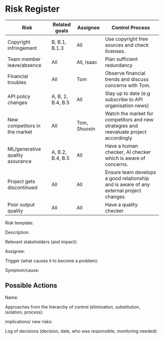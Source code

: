 # Risk Register
| Risk | Related goals | Assignee | Control Process|
| --- | --- | --- | --- |
| Copyright infringement  | B, B.1, B.1.3   | All  |Use copyright free sources and check licenses.|
| Team member leave/absence   | All  | All, Isaac   |Plan sufficient redundancy|
| Financial troubles | All | Tom | Observe financial trends and discuss concerns with Tom.|
| API policy changes |A, B, 2, B.4, B.5| All | Stay up to date (e.g subscribe to API organisation news)|
|New competitors in the market| All | Tom, Shuoxin | Watch the market for competitors and new strategies and reevaluate project accordingly|
|ML/generative quality assurance|A, B.2, B.4, B.5|All| Have a human checker, AI checker which is aware of concerns. |
|Project gets discontinued| All | All | Ensure team develops a good relationship and is aware of any external project changes|
|Poor output quality|All|All|Have a quality checker|


Risk template:

Description:
> 
Relevant stakeholders (and impact):
> 
Assignee:
> 
Trigger (what causes it to become a problem):
> 
Symptom/cause:
> 
## Possible Actions
Name:
> 
Approaches from the hierarchy of control (elimination, substitution, isolation, process):
> 
implications/ new risks:
> 
Log of decisions (decision, date, who was responsible, monitoring needed):

